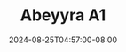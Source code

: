 --- 
title: "Abeyyra A1"
description: "    Abeyyra A1 instagram   new"
date: 2024-08-25T04:57:00-08:00
file_code: "u8y417o86267"
draft: false
cover: "tzdz5qw2lo6sdrsu.jpg"
tags: ["Abeyyra", "bokep-indo", "bokep-viral", "bokep-ig"]
length: 1700
fld_id: "1483250"
foldername: "Abeyyra"
categories: ["Abeyyra"]
views: 0
---